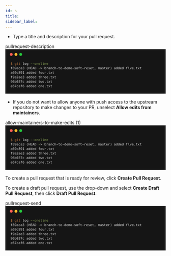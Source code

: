 ```yaml
---
id: s
title:
sidebar_label:
---
```






- Type a title and description for your pull request.


pullrequest-description
![xxx](https://raw.githubusercontent.com/ChickenKyiv/awesome-git-article/master/img/commands/02-reset.png)



- If you do not want to allow anyone with push access to the upstream repository to make changes to your PR, unselect **Allow edits from maintainers**.


allow-maintainers-to-make-edits (1)
![xxx](https://raw.githubusercontent.com/ChickenKyiv/awesome-git-article/master/img/commands/02-reset.png)


To create a pull request that is ready for review, click **Create Pull Request**.



To create a draft pull request, use the drop-down and select **Create Draft Pull Request**, then click **Draft Pull Request**.


pullrequest-send
![xxx](https://raw.githubusercontent.com/ChickenKyiv/awesome-git-article/master/img/commands/02-reset.png)
